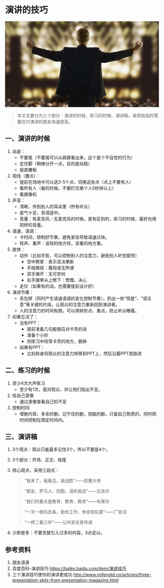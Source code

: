 演讲的技巧
====================

![](/docs/life/skills/contents/speech.jpg)

> 本文主要分为三个部分：演讲的时候、练习的时候、演讲稿，来帮助临时需要应付演讲的朋友快速提高。

一、演讲的时候
--------------------

1. 站姿：
	- 不要晃（不要晃可以从肩膀看出来，这个是个不自觉的行为）
	- 定住脚（稍微分开一点，目的是站稳）
	- 挺直腰板
2. 视线（撒点）：
	- 提前在场地中可以选3-5个点，切换这些点（点上不要有人）
	- 看所有人（看的时候，不要盯住某个人5秒钟以上）
	- 看摄像机
3. 声音：
	- 清晰，传到别人的耳朵里（所有听众）
	- 底气十足，音调适中。
	- 音量：有麦克风／无麦克风的时候，是有区别的，练习的时候，最好也用同样的音量。
4. 语速、语调：
	- 卡时间，控制好节奏，避免紧张导致语速过快。
	- 轻声、重声：该轻的地方轻，该重的地方重。
5. 肢体：
	- 动作（比如手势，可以控制别人的注意力，避免别人听觉疲劳）
		- 空中劈掌：表示坚决果断 
		- 手指微摇：蔑视或无所谓
		- 双手摊开：无可奈何
		- 右手握拳从上劈下：愤慨、决心
	- 走位（如果有的话，也需要提前设计好）
6. 演讲节奏：
	- 丢包袱（同时产生语速语调的变化控制节奏），扔出一些“但是”、“请注意”等关键的片段，让观众的注意力重新回到演讲者。
	- 人的注意力的时间有限，可以用转折点、重点，防止听众睡着。
7. 如果忘词了：
	- 没有PPT：
		- 提前准备几句能够应对卡壳的话
		- 准备个小抄
		- 将练习中经常卡壳的地方，删掉
	- 如果有PPT：
		- 立刻转身将观众的注意力转移到PPT上，然后沿着PPT思路讲

二、练习的时候
--------------------

1. 至少4次大声练习
    - 至少有1次，面对观众，并让他们指出不足。
2. 给自己录像
    - 通过录像查看自己的不足
3. 控制时间
    - 增删内容，多余的删，记不住的删，烧脑的删，只留自己熟悉的，同时把时间控制在限定时间内。

三、演讲稿
--------------------

1. 3个观点：观众只能最多记住3个，所以不要是4个。
2. 3个部分：开场、正文、结尾
3. 核心观点，采用三段式：
    > “我来了，我看见，我战胜”——凯撒大帝

    > “朋友、罗马人、同胞，请听我说”——丘吉尔

    > “我们的重点是教育、教育、教育”——布莱尔

    > “一天一根玛氏条，助你工作、休息和玩耍”——广告词

    > “一停二看三听”——公共安全宣传语
4. 少即是多：不要贪婪引入过多的内容，3点足以。

参考资料
--------------------

1. 朋友语录
2. 百度百科-演讲技巧 https://baike.baidu.com/item/演讲技巧
3. 三个演讲技巧使你的演讲更成功 http://www.mifengtd.cn/articles/three-presentation-skils-from-presentation-magazine.html